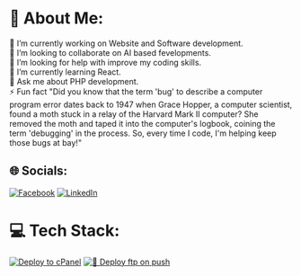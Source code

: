 # 💫 About Me:
🔭 I’m currently working on Website and Software development.<br>👯 I’m looking to collaborate on AI based fevelopments.<br>🤝 I’m looking for help with improve my coding skills.<br>🌱 I’m currently learning React.<br>💬 Ask me about PHP development.<br>⚡ Fun fact  "Did you know that the term 'bug' to describe a computer program error dates back to 1947 when Grace Hopper, a computer scientist, found a moth stuck in a relay of the Harvard Mark II computer? She removed the moth and taped it into the computer's logbook, coining the term 'debugging' in the process. So, every time I code, I'm helping keep those bugs at bay!"


## 🌐 Socials:
[![Facebook](https://img.shields.io/badge/Facebook-%231877F2.svg?logo=Facebook&logoColor=white)](https://www.facebook.com/bihanga.nimhan/) [![LinkedIn](https://img.shields.io/badge/LinkedIn-%230077B5.svg?logo=linkedin&logoColor=white)](https://www.linkedin.com/in/bihanga-nimhan/) 

# 💻 Tech Stack:


<!---
BihangaNimhan/BihangaNimhan is a ✨ special ✨ repository because its `README.md` (this file) appears on your GitHub profile.
You can click the Preview link to take a look at your changes.
--->
[![Deploy to cPanel](https://github.com/BihangaNimhan/Invoice_System/actions/workflows/deploy.yml/badge.svg)](https://github.com/BihangaNimhan/Invoice_System/actions/workflows/deploy.yml)
[![🚀 Deploy ftp on push](https://github.com/BihangaNimhan/My_Portfolio/actions/workflows/ftp-upload.yml/badge.svg)](https://github.com/BihangaNimhan/My_Portfolio/actions/workflows/ftp-upload.yml)
